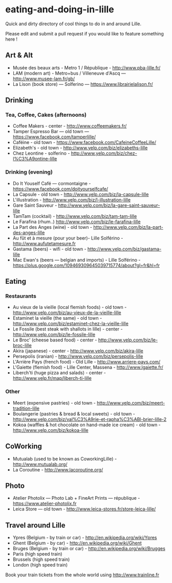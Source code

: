 eating-and-doing-in-lille
=========================

Quick and dirty directory of cool things to do in and around Lille.

Please edit and submit a pull request if you would like to feature something here !

## Art & Alt

* Musée des beaux arts - Metro 1 / République - http://www.pba-lille.fr/
* LAM (modern art) - Metro+bus / Villeneuve d'Ascq — http://www.musee-lam.fr/gb/
* La Lison (book store) — Solferino — https://www.librairielalison.fr/

## Drinking

### Tea, Coffee, Cakes (afternoons)

* Coffee Makers - center - http://www.coffeemakers.fr/
* Tamper Espresso Bar — old town — https://www.facebook.com/tamperlille/
* Caféine - old town - https://www.facebook.com/CafeineCoffeeLille/
* Elizabeth's - old town - http://www.yelp.com/biz/elizabeths-lille
* Chez Leontine - solferino - http://www.yelp.com/biz/chez-l%C3%A9ontine-lille

### Drinking (evening)

* Do It Youself Café — cormontaigne - https://www.facebook.com/doityourselfcafe/
* La Capsule - old town - http://www.yelp.com/biz/la-capsule-lille
* L'illustration - http://www.yelp.com/biz/l-illustration-lille
* Gare Saint Sauveur - http://www.yelp.com/biz/la-gare-saint-sauveur-lille
* TamTam (cocktail) - http://www.yelp.com/biz/tam-tam-lille
* Le Farafina (rhum..) http://www.yelp.com/biz/le-farafina-lille
* La Part des Anges (wine) - old town - http://www.yelp.com/biz/la-part-des-anges-lille
* Au fût et à mesure (pour your beer)- Lille Solférino - http://www.aufutetamesure.fr
* Gastama (beers) - wifi - old town - http://www.yelp.com/biz/gastama-lille
* Mac Ewan's (beers — belgian and imports) - Lille Solférino - https://plus.google.com/109469309645039715774/about?gl=fr&hl=fr


## Eating

### Restaurants 

* Au vieux de la vieille (local flemish foods) - old town - http://www.yelp.com/biz/au-vieux-de-la-vieille-lille
* Estaminet la vieille (the same) - old town - http://www.yelp.com/biz/estaminet-chez-la-vieille-lille
* Le Fossile (best steak with shallots in lille) - center - http://www.yelp.com/biz/le-fossile-lille
* Le Broc' (cheese based food) - center - http://www.yelp.com/biz/le-broc-lille
* Akira (japanese) - center - http://www.yelp.com/biz/akira-lille
* Persepolis (iranian) - http://www.yelp.com/biz/persepolis-lille
* L'Arrière Pays (french food) - Old Lille - http://www.arriere-pays.com/
* L'Gaiette (flemish food) - Lille Center, Massena - http://www.lgaiette.fr/
* Liberch'ti (huge pizza and salads) - center - http://www.yelp.fr/map/liberch-ti-lille

### Other

* Meert (expensive pastries) - old town - http://www.yelp.com/biz/meert-tradition-lille
* Boulangerie (pastries & bread  & local sweets) - old town - http://www.yelp.com/biz/val%C3%A9rie-et-rapha%C3%ABl-brier-lille-2
* Kokoa (waffles & hot chocolate on hand-made ice cream) - old town - http://www.yelp.com/biz/kokoa-lille


## CoWorking

* Mutualab (used to be known as CoworkingLille) - http://www.mutualab.org/ 
* La Coroutine - http://www.lacoroutine.org/  

## Photo

* Atelier Photolix — Photo Lab + FineArt Prints — république - https://www.atelier-photolix.fr
* Leica Store — old town - http://www.leica-stores.fr/store-leica-lille/

## Travel around Lille

* Ypres (Belgium - by train or car) - http://en.wikipedia.org/wiki/Ypres
* Ghent (Belgium - by car) - http://en.wikipedia.org/wiki/Ghent
* Bruges (Belgium - by train or car) - http://en.wikipedia.org/wiki/Brugges
* Paris (high speed train)
* Brussels (high speed train)
* London (high speed train)

Book your train tickets from the whole world using http://www.trainline.fr
